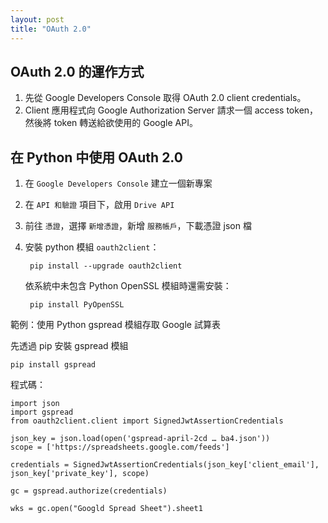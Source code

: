 ```yaml
---
layout: post
title: "OAuth 2.0"
---
```


## OAuth 2.0 的運作方式
1. 先從 Google Developers Console 取得 OAuth 2.0 client credentials。
2. Client 應用程式向 Google Authorization Server 請求一個 access token，然後將 token 轉送給欲使用的 Google API。


## 在 Python 中使用 OAuth 2.0
1. 在 `Google Developers Console` 建立一個新專案
2. 在 `API 和驗證` 項目下，啟用 `Drive API`
3. 前往 `憑證`，選擇 `新增憑證`，新增 `服務帳戶`，下載憑證 json 檔
4. 安裝 python 模組 `oauth2client`：

		pip install --upgrade oauth2client

	依系統中未包含 Python OpenSSL 模組時還需安裝：

		pip install PyOpenSSL


範例：使用 Python gspread 模組存取 Google 試算表

先透過 pip 安裝 gspread 模組

	pip install gspread

程式碼：

	import json
	import gspread
	from oauth2client.client import SignedJwtAssertionCredentials

	json_key = json.load(open('gspread-april-2cd … ba4.json'))
	scope = ['https://spreadsheets.google.com/feeds']

	credentials = SignedJwtAssertionCredentials(json_key['client_email'], json_key['private_key'], scope)

	gc = gspread.authorize(credentials)

	wks = gc.open("Googld Spread Sheet").sheet1
